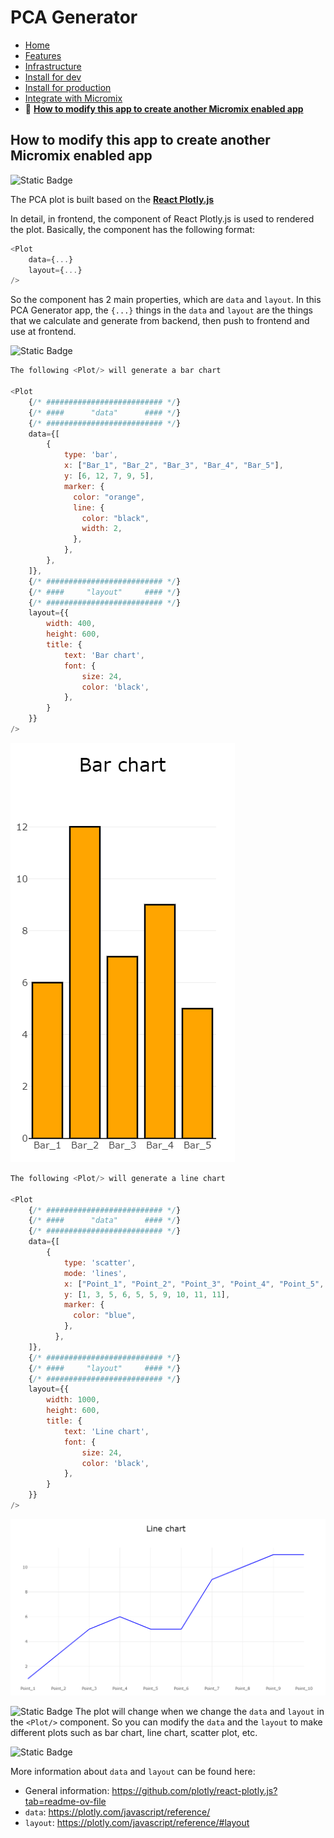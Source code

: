 # PCA Generator

- [Home](/README.md)
- [Features](features.md)
- [Infrastructure](infrastructure.md)
- [Install for dev](install_for_dev.md)
- [Install for production](install_for_production.md)
- [Integrate with Micromix](integrate_with_micromix.md)
- 🌟 **[How to modify this app to create another Micromix enabled app](how_to_modify_this_app_to_create_another_micromix_enabled_app.md)**

## How to modify this app to create another Micromix enabled app

![Static Badge](https://img.shields.io/badge/Point_1-Background-blue)

The PCA plot is built based on the **[React Plotly.js](https://plotly.com/javascript/react/)**

In detail, in frontend, the <Plot/> component of React Plotly.js is used to rendered the plot. Basically, the <Plot/> component has the following format:

```javascript
<Plot
    data={...}
    layout={...}
/>
```

So the <Plot/> component has 2 main properties, which are `data` and `layout`.
In this PCA Generator app, the `{...}` things in the `data` and `layout` are the things that we calculate and generate from backend, then push to frontend and use at frontend.

![Static Badge](https://img.shields.io/badge/Point_2-Examples_of_using_<Plot>_component-blue)

```javascript
The following <Plot/> will generate a bar chart

<Plot
    {/* ########################## */}
    {/* ####      "data"      #### */}
    {/* ########################## */}
    data={[
        {
            type: 'bar',
            x: ["Bar_1", "Bar_2", "Bar_3", "Bar_4", "Bar_5"],
            y: [6, 12, 7, 9, 5],
            marker: {
              color: "orange",
              line: {
                color: "black",
                width: 2,
              },
            },
        },
    ]},
    {/* ########################## */}
    {/* ####     "layout"     #### */}
    {/* ########################## */}
    layout={{
        width: 400,
        height: 600,
        title: {
            text: 'Bar chart',
            font: {
                size: 24,
                color: 'black',
            },
        }
    }}
/>
```

![bar_chart](/documentation_images/md__how_to_modify_app__1.png)

```javascript
The following <Plot/> will generate a line chart

<Plot
    {/* ########################## */}
    {/* ####      "data"      #### */}
    {/* ########################## */}
    data={[
        {
            type: 'scatter',
            mode: 'lines',
            x: ["Point_1", "Point_2", "Point_3", "Point_4", "Point_5", "Point_6", "Point_7", "Point_8", "Point_9", "Point_10"],
            y: [1, 3, 5, 6, 5, 5, 9, 10, 11, 11],
            marker: {
              color: "blue",
            },
          },
    ]},
    {/* ########################## */}
    {/* ####     "layout"     #### */}
    {/* ########################## */}
    layout={{
        width: 1000,
        height: 600,
        title: {
            text: 'Line chart',
            font: {
                size: 24,
                color: 'black',
            },
        }
    }}
/>
```

![line_chart](/documentation_images/md__how_to_modify_app__2.png)

![Static Badge](https://img.shields.io/badge/Point_3-How_to_modify_this_app-blue)
The plot will change when we change the `data` and `layout` in the `<Plot/>` component. So you can modify the `data` and the `layout` to make different plots such as bar chart, line chart, scatter plot, etc.

![Static Badge](https://img.shields.io/badge/Point_4-Reference-blue)

More information about `data` and `layout` can be found here:

- General information: https://github.com/plotly/react-plotly.js?tab=readme-ov-file
- `data`: https://plotly.com/javascript/reference/
- `layout`: https://plotly.com/javascript/reference/#layout

```

```

